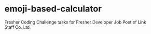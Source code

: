 # emoji-based-calculator
Fresher Coding Challenge tasks for Fresher Developer Job Post of Link Staff Co. Ltd.
